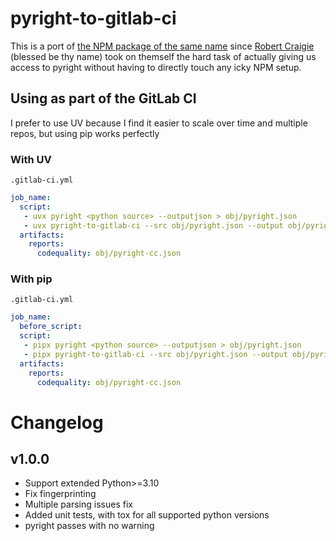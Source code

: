 # pyright-to-gitlab-ci

This is a port of [the NPM package of the same name](https://gitlab.com/ErezAmihud/pyright-to-gitlab-ci)
since [Robert Craigie](https://github.com/RobertCraigie/pyright-python)
(blessed be thy name) took on themself the hard task of actually giving us access
to pyright without having to directly touch any icky NPM setup.

## Using as part of the GitLab CI
I prefer to use UV because I find it easier to scale over time and multiple repos,
but using pip works perfectly

### With UV

`.gitlab-ci.yml`

```yaml
job_name:
  script:
   - uvx pyright <python source> --outputjson > obj/pyright.json
   - uvx pyright-to-gitlab-ci --src obj/pyright.json --output obj/pyright-cc.json --base_path .
  artifacts:
    reports:
      codequality: obj/pyright-cc.json
```

### With pip

`.gitlab-ci.yml`

```yaml
job_name:
  before_script:
  script:
   - pipx pyright <python source> --outputjson > obj/pyright.json
   - pipx pyright-to-gitlab-ci --src obj/pyright.json --output obj/pyright-cc.json --base_path .
  artifacts:
    reports:
      codequality: obj/pyright-cc.json
```

# Changelog

## v1.0.0

- Support extended Python>=3.10
- Fix fingerprinting
- Multiple parsing issues fix
- Added unit tests, with tox for all supported python versions
- pyright passes with no warning
